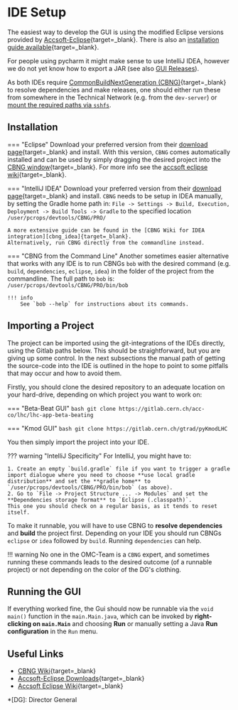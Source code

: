 # IDE Setup

The easiest way to develop the GUI is using the modified Eclipse versions provided by [Accsoft-Eclipse][accsoft_eclipse]{target=_blank}.
There is also an [installation guide available][accsoft_eclipse_wiki]{target=_blank}.

For people using pycharm it might make sense to use IntelliJ IDEA, however we do not yet know how to export a JAR (see also [GUI Releases][gui_releases]).

As both IDEs require [CommonBuildNextGeneration (CBNG)][cbng_wiki]{target=_blank} to resolve dependencies and make releases, one should either run these from somewhere in the Technical Network (e.g. from the `dev-server`) or [mount the required paths via `sshfs`][mounting_tn].

## Installation

=== "Eclipse"
    Download your preferred version from their [download page][accsoft_eclipse]{target=_blank} and install.
    With this version, `CBNG` comes automatically installed and can be used by simply dragging the desired project into the [CBNG window][cbng_eclipse]{target=_blank}.
    For more info see the [accsoft eclipse wiki][accsoft_eclipse_wiki]{target=_blank}.

=== "IntelliJ IDEA"
    Download your preferred version from their [download page][idea_download]{target=_blank} and install.
    `CBNG` needs to be setup in IDEA manually, by setting the Gradle home path in:
    ```
    File -> Settings -> Build, Execution, Deployment -> Build Tools -> Gradle
    ```
    to the specified location `/user/pcrops/devtools/CBNG/PRO/`

    A more extensive guide can be found in the [CBNG Wiki for IDEA integration][cbng_idea]{target=_blank}.
    Alternatively, run CBNG directly from the commandline instead.

=== "CBNG from the Command Line"
    Another sometimes easier alternative that works with any IDE is to run CBNGs `bob` with the desired command (e.g. `build`, `dependencies`, `eclipse`, `idea`) in the folder of the project from the commandline.
    The full path to `bob` is:
    ```
    /user/pcrops/devtools/CBNG/PRO/bin/bob
    ```

    !!! info
        See `bob --help` for instructions about its commands.

## Importing a Project

The project can be imported using the git-integrations of the IDEs directly, using the Gitlab paths below.
This should be straightforward, but you are giving up some control.
In the next subsections the manual path of getting the source-code into the IDE is outlined in the hope to point to some pitfalls that may occur and how to avoid them.

Firstly, you should clone the desired repository to an adequate location on your hard-drive, depending on which project you want to work on:

=== "Beta-Beat GUI"
    ```bash
    git clone https://gitlab.cern.ch/acc-co/lhc/lhc-app-beta-beating
    ```

=== "Kmod GUI"
    ```bash
    git clone https://gitlab.cern.ch/gtrad/pyKmodLHC
    ```

You then simply import the project into your IDE.

??? warning "IntelliJ Specificity"
    For IntelliJ, you might have to:

    1. Create an empty `build.gradle` file if you want to trigger a gradle import dialogue where you need to choose **use local gradle distribution** and set the **gradle home** to `/user/pcrops/devtools/CBNG/PRO/bin/bob` (as above).
    2. Go to `File -> Project Structure ... -> Modules` and set the **Dependencies storage format** to `Eclipse (.classpath)`.
    This one you should check on a regular basis, as it tends to reset itself.

To make it runnable, you will have to use CBNG to **resolve dependencies** and **build** the project first.
Depending on your IDE you should run CBNGs `eclipse` or `idea` followed by `build`.
Running `dependencies` can help.

!!! warning
    No one in the OMC-Team is a `CBNG` expert, and sometimes running these commands leads to the desired outcome (of a runnable project) or not depending on the color of the DG's clothing.

## Running the GUI

If everything worked fine, the Gui should now be runnable via the `void main()` function in the `main.Main.java`, which can be invoked by **right-clicking on `main.Main`** and choosing **Run** or manually setting a Java **Run configuration** in the `Run` menu.

## Useful Links

* [CBNG Wiki][cbng_wiki]{target=_blank}
* [Accsoft-Eclipse Downloads][accsoft_eclipse]{target=_blank}
* [Accsoft Eclipse Wiki][accsoft_eclipse_wiki]{target=_blank}

[mounting_tn]: ../../resources/shared_filesystems.md#mounting-tn-resources-on-gpn-and-other-machines
[gui_releases]: releases.md
[idea_download]: https://www.jetbrains.com/idea/download/
[cbng_wiki]: https://wikis.cern.ch/display/DVTLS/CBNG
[cbng_eclipse]: https://wikis.cern.ch/display/DVTLS/CBNG+-+Eclipse+Integration
[cbng_idea]: https://wikis.cern.ch/display/DVTLS/CBNG+-+IntelliJ+IDEA+integration
[accsoft_eclipse]: http://eclipse.cern.ch/
[accsoft_eclipse_wiki]: https://wikis.cern.ch/display/DVTLS/Eclipse+IDE

*[DG]: Director General
